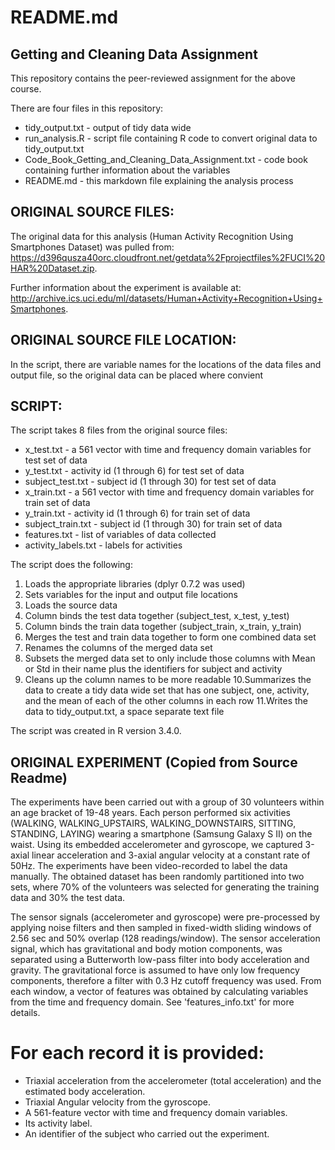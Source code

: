 # README.md

## Getting and Cleaning Data Assignment 

This repository contains the peer-reviewed assignment for the above course.  

There are four files in this repository:

* tidy_output.txt - output of tidy data wide
* run_analysis.R - script file containing R code to convert original data to tidy_output.txt
* Code_Book_Getting_and_Cleaning_Data_Assignment.txt - code book containing further information about the variables
* README.md - this markdown file explaining the analysis process

## ORIGINAL SOURCE FILES:
The original data for this analysis (Human Activity Recognition Using Smartphones Dataset) was pulled from: https://d396qusza40orc.cloudfront.net/getdata%2Fprojectfiles%2FUCI%20HAR%20Dataset.zip. 

Further information about the experiment is available at: http://archive.ics.uci.edu/ml/datasets/Human+Activity+Recognition+Using+Smartphones.

## ORIGINAL SOURCE FILE LOCATION: 
In the script, there are variable names for the locations of the data files and output file, so the original data can be placed where convient

## SCRIPT:
The script takes 8 files from the original source files:

* x_test.txt - a 561 vector with time and frequency domain variables for test set of data
* y_test.txt - activity id (1 through 6) for test set of data
* subject_test.txt - subject id (1 through 30) for test set of data
* x_train.txt - a 561 vector with time and frequency domain variables for train set of data
* y_train.txt - activity id (1 through 6) for train set of data
* subject_train.txt - subject id (1 through 30) for train set of data
* features.txt - list of variables of data collected
* activity_labels.txt - labels for activities

The script does the following:

1. Loads the appropriate libraries (dplyr 0.7.2 was used)
2. Sets variables for the input and output file locations
3. Loads the source data
4. Column binds the test data together (subject_test, x_test, y_test)
5. Column binds the train data together (subject_train, x_train, y_train)
6. Merges the test and train data together to form one combined data set
7. Renames the columns of the merged data set
8. Subsets the merged data set to only include those columns with Mean or Std in their name plus the identifiers for subject and activity
9. Cleans up the column names to be more readable
10.Summarizes the data to create a tidy data wide set that has one subject, one, activity, and the mean of each of the other columns in each row
11.Writes the data to tidy_output.txt, a space separate text file

The script was created in R version 3.4.0.

## ORIGINAL EXPERIMENT (Copied from Source Readme)

The experiments have been carried out with a group of 30 volunteers within an age bracket of 19-48 years. Each person performed six activities (WALKING, WALKING_UPSTAIRS, WALKING_DOWNSTAIRS, SITTING, STANDING, LAYING) wearing a smartphone (Samsung Galaxy S II) on the waist. Using its embedded accelerometer and gyroscope, we captured 3-axial linear acceleration and 3-axial angular velocity at a constant rate of 50Hz. The experiments have been video-recorded to label the data manually. The obtained dataset has been randomly partitioned into two sets, where 70% of the volunteers was selected for generating the training data and 30% the test data. 

The sensor signals (accelerometer and gyroscope) were pre-processed by applying noise filters and then sampled in fixed-width sliding windows of 2.56 sec and 50% overlap (128 readings/window). The sensor acceleration signal, which has gravitational and body motion components, was separated using a Butterworth low-pass filter into body acceleration and gravity. The gravitational force is assumed to have only low frequency components, therefore a filter with 0.3 Hz cutoff frequency was used. From each window, a vector of features was obtained by calculating variables from the time and frequency domain. See 'features_info.txt' for more details. 

For each record it is provided:
======================================

- Triaxial acceleration from the accelerometer (total acceleration) and the estimated body acceleration.
- Triaxial Angular velocity from the gyroscope. 
- A 561-feature vector with time and frequency domain variables. 
- Its activity label. 
- An identifier of the subject who carried out the experiment.










